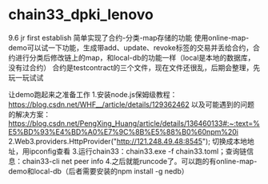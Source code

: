 # chain33_dpki_lenovo
9.6 jr
first establish
简单实现了合约-分类-map存储的功能
使用online-map-demo可以试一下功能，生成带add、update、revoke标签的交易并丢给合约，合约进行分类后修改链上的map，和local-db的功能一样（local是本地的数据库，没有过合约）
合约是testcontract的三个文件，现在文件还很乱，后期会整理，先玩一玩试试

让demo跑起来之准备工作
1.安装node.js保姆级教程：https://blog.csdn.net/WHF__/article/details/129362462  以及可能遇到的问题的解决方案：https://blog.csdn.net/PengXing_Huang/article/details/136460133#:~:text=%E5%BD%93%E4%BD%A0%E7%9C%8B%E5%88%B0%60npm%20i
2.Web3.providers.HttpProvider("http://121.248.49.48:8545"); 切换成本地地址，用ipconfig查看
3.运行chain33：chain33.exe -f chain33.toml；查询链信息：chain33-cli net peer info
4.之后就能runcode了。可以跑的有online-map-demo和local-db（后者需要安装的npm install -g nedb）
